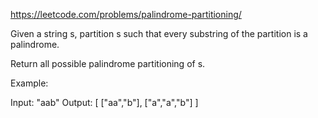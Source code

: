 https://leetcode.com/problems/palindrome-partitioning/

Given a string s, partition s such that every substring of the partition is a palindrome.

Return all possible palindrome partitioning of s.

Example:

Input: "aab"
Output:
[
["aa","b"],
["a","a","b"]
]
